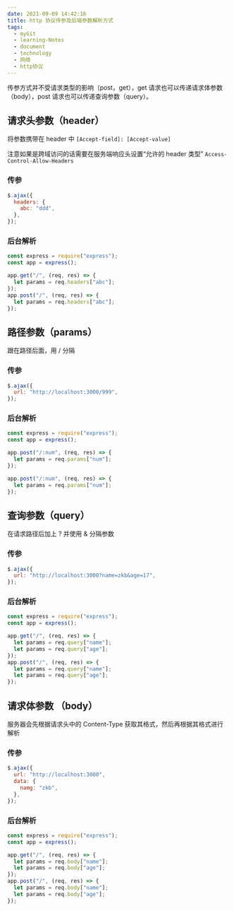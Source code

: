 ```yaml
---
date: 2021-09-09 14:42:16
title: http 协议传参及后端参数解析方式
tags:
  - myGit
  - learning-Notes
  - document
  - technology
  - 网络
  - http协议
---
```


传参方式并不受请求类型的影响（post，get），get 请求也可以传递请求体参数（body），post 请求也可以传递查询参数（query）。

## 请求头参数（header）

将参数携带在 header 中 `[Accept-field]: [Accept-value]`

注意如果是跨域访问的话需要在服务端响应头设置“允许的 header 类型” `Access-Control-Allow-Headers`

### 传参

```js
$.ajax({
  headers: {
    abc: "ddd",
  },
});
```

### 后台解析

```js
const express = require("express");
const app = express();

app.get("/", (req, res) => {
  let params = req.headers["abc"];
});
app.post("/", (req, res) => {
  let params = req.headers["abc"];
});
```

## 路径参数（params）

跟在路径后面，用 / 分隔

### 传参

```js
$.ajax({
  url: "http://localhost:3000/999",
});
```

### 后台解析

```js
const express = require("express");
const app = express();

app.post("/:num", (req, res) => {
  let params = req.params["num"];
});

app.post("/:num", (req, res) => {
  let params = req.params["num"];
});
```

## 查询参数（query）

在请求路径后加上 ? 并使用 & 分隔参数

### 传参

```js
$.ajax({
  url: "http://localhost:3000?name=zkb&age=17",
});
```

### 后台解析

```js
const express = require("express");
const app = express();

app.get("/", (req, res) => {
  let params = req.query["name"];
  let params = req.query["age"];
});
app.post("/", (req, res) => {
  let params = req.query["name"];
  let params = req.query["age"];
});
```

## 请求体参数 （body）

服务器会先根据请求头中的 Content-Type 获取其格式，然后再根据其格式进行解析

### 传参

```js
$.ajax({
  url: "http://localhost:3000",
  data: {
    namg: "zkb",
  },
});
```

### 后台解析

```js
const express = require("express");
const app = express();

app.get("/", (req, res) => {
  let params = req.body["name"];
  let params = req.body["age"];
});
app.post("/", (req, res) => {
  let params = req.body["name"];
  let params = req.body["age"];
});
```
